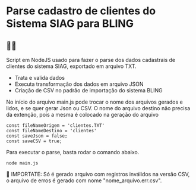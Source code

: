 # Parse cadastro de clientes do Sistema SIAG para BLING

## 📄🤟  


Script em NodeJS usado para fazer o parse dos dados cadastrais de clientes do sistema SIAG, exportado em arquivo TXT. 

- Trata e valida dados 
- Executa transformação dos dados em arquivo JSON
- Criação de CSV no padrão de importação do sistema BLING

No início do arquivo main.js pode trocar o nome dos arquivos gerados e lidos, e se quer gerar Json ou CSV.
O nome do arquivo destino não precisa da extenção, pois a mesma é colocado na geração do arquivo

```
const fileNameOrigem = 'clientes.TXT'
const fileNameDestino = 'clientes'
const saveJson = false;
const saveCSV = true;
```

Para executar o parse, basta rodar o comando abaixo.

```
node main.js
```

🔴 IMPORTATE: Só é gerado arquivo com registros inválidos na versão CSV, o arquivo de erros é gerado com nome "nome_arquivo.err.csv".
 
